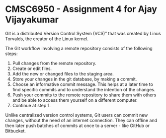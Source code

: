 # CMSC6950 - Assignment 4 for Ajay Vijayakumar

Git is a distributed Version Control System (VCS)” that was created by
Linus Torvalds, the creator of the Linux kernel.

The Git workflow involving a remote repository consists of the following steps:

1. Pull changes from the remote repository.
2. Create or edit files.
3. Add the new or changed files to the staging area.
4. Store your changes in the git database, by making a commit.
5. Choose an informative commit message. This helps at a later time to find specific commits and to understand the intention of the changes.
6. Push your commits to the remote repository to share them with others
and be able to access them yourself on a different computer.
7. Continue at step 1.

Unlike centralized version control systems, Git users can commit new changes,
without the need of an internet connection. They can offline and then later
push batches of commits at once to a server - like GitHub or Bitbucket.
